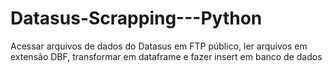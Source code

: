 # Datasus-Scrapping---Python
Acessar arquivos de dados do Datasus em FTP público, ler arquivos em extensão DBF, transformar em dataframe e fazer insert em banco de dados
